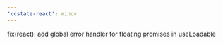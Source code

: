 ```yaml
---
'ccstate-react': minor
---
```


fix(react): add global error handler for floating promises in useLoadable
